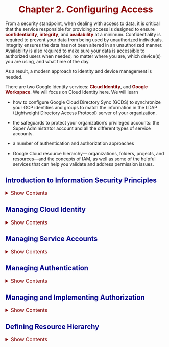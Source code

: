 # Chapter 2. Configuring Access

From a security standpoint, when dealing with access to data, it
is critical that the service responsible for providing access is designed
to ensure **confidentiality**, **integrity**, and **availability** at a minimum. Confidentiality is required to prevent your data from being used by unauthorized individuals. Integrity ensures the data has not been altered in an unauthorized manner. Availability is also required to make sure your data is accessible to authorized users when needed, no matter where you are, which device(s) you are using, and what time of the day.

As a result, a modern approach to identity and device management is needed.

There are two Google Identity services: **Cloud Identity**, and **Google Workspace**. We will focus on Cloud Identity here. We will learn 

- how to configure Google Cloud Directory Sync (GCDS) to synchronize your GCP identities and groups to match the information in the LDAP (Lightweight Directory Access Protocol) server of your organization. 

- the safeguards to protect your organization’s privileged accounts: the Super Administrator account and all the different types of service accounts. 

- a number of authentication and authorization approaches

- Google Cloud resource hierarchy— organizations, folders, projects, and resources—and the concepts of IAM, as well as some of the helpful services that can help you validate and address permission issues.

## Introduction to Information Security Principles

<details><summary style="color:Maroon;font-size:16px;">Show Contents</summary>

1. **Least Privilege**: The principle of least privilege is about giving to someone (or to something for nonhuman identities, e.g., machines) the bare minimum set of permissions they need to do the work they were assigned to do. For example, if you need permissions to read a file from a Google Cloud Storage (GCS) bucket, you don’t need to be an administrator of that bucket.

2. **Defense in Depth**: The principle of defense in depth is an approach to information security that leverages layers of protection. If an adversary is able to breach one layer of defense, the next layer should prevent them from harming your applications or exfiltrating your data. Each layer is comprised of a number of countermeasures that as a whole implement a kind of fortification to protect the next layer.

3. **Separation of Duties**: The NIST SP 800-192 (National Institute of Standards and Technology Special Publication) defines separation of duties as the principle that no user should be given enough privileges to misuse the system on their own. For example, the person authorizing a paycheck should not also be the one who can prepare them.

    By separating duties, different users (or machines) are given authority over only a limited subset of the overall system they need. This approach minimizes the damage a single privileged user might cause by ensuring that certain operations require more than one user’s authority.

4. **Minimize the Attack Surface**: The more complex a system is, the larger is its exposed attack surface. For example, a system that is comprised of only two parts has only its external surface and the surface of its two parts to protect from bad actors, whereas a system that is comprised of ten parts has a lot more to protect. The exposed attack surface of the former system is smaller than the exposed attack surface of the latter system because the system with ten parts is more complex than the system with only two parts.

    As a result, reducing a system complexity can make a system harder to attack. There are a number of ways to decrease the complexity of a system. Some of the elements to consider include the following:

    - **Number of interfaces**: Reducing the number of access points ensures only a few “ports of entry” need to be controlled. Even better, make sure the interfaces for each “point of entry” are small and simple.

    - **Number of consumers**: Limiting the number of users (or machines) that consume the services exposed by your system streamlines your ability to control who did something, where, and when.

    - **Number of lines of code**: It is easier to control and protect a modular system than a monolithic system. Modular systems are comprised of several components, each intended to perform a specific task. The interaction among the components leverages small, clean, carefully designed, and built interfaces, resulting in lower complexity than a monolithic system: the lower the complexity, the smaller the attack surface.

5. **Limiting the Blast Radius**: The blast radius of a security incident is defined as the amount of damage that the incident could potentially cause. It’s every account, file, application, database, server, or other corporate assets that could be compromised once an adversary has gained access to your system.

    An approach to limit the blast radius is segmentation. The concept of segmenting security controls into smaller subcomponents or cells means that should the worst-case scenario happen, the impact is limited.
    
</details>

## Managing Cloud Identity

<details><summary style="color:Maroon;font-size:16px;">Show Contents</summary>

The *BeyondCorp* enterprise security model developed by Googleis based on the assumption that any identity requesting data connects from untrusted networks without using traditional virtual private networks (VPNs). This approach encompasses the scenarios where a request for data might originate from an office, from home, from a hospital, while traveling, etc.

To allow this paradigm shift, BeyondCorp has moved access control from the network perimeter to a combination of individual identities, devices, and their contextual data (e.g., location, time, access patterns, and others) as the new, modern perimeter. The idea was to trust no network (i.e., zero networks are to be trusted), resulting in every request to applications or data to be encrypted, authenticated, and authorized.

Cloud Identity is an *Identity-as-a-Service* and *enterprise mobility management (EMM)* product that implements the BeyondCorp enterprise security model. It brings to organizations a single pane of glass that provides unified administration of identities, devices, and applications.

![2-01.jpg](img/2-01.jpg)

### Understanding Identities, Principals, and Accounts

<details><summary style="color:Maroon;font-size:16px;">Show Contents</summary>

An *identity* (also referred to as *principal*) is a name that uniquely denotes the consumer of a service. The consumer is also referred to as an *account* and may be a human or a service account. Google uses an email address as a form of identity.

*Authentication* (also referred to as *sign-in*) is the process of verifying the association between an account and an identity, that is, the account’s email.

>---
>
>**Note** An account might have multiple email addresses. Because google services use an email address as a form of identity, such an account would be considered to have multiple identities.
>
>---

Cloud Identity handles the authentication process. When you authenticate to Cloud Identity, it verifies whether your credentials (email address and some data)  matches the data stored in its database to determine access or denial. This data can be your password (something you know), your biometrics (something you are), or your authenticator device (something you have).

An *account* is a rich data structure with attributes (e.g., first name, last name, phone number, etc.), which is associated to an identity and whose behavior is tracked when the identity (email) consumes a service. Accounts are provisioned by identity providers (IdPs), such as Cloud Identity or Google Workspace, and are uniquely identified by an ID generated by the identity provider and stored in its database. User interfaces or APIs require you to reference the account indirectly by its associated identity, that is, gianni@dariokart.com.

There are two types of accounts: Consumer accounts, and Managed accounts.

*Consumer accounts* are intended for personal use and are identified by an email address with the gmail.com domain. They can also be denoted by another non-gmail.com alternate identity (email address). Unlike managed accounts, consumer accounts are managed by you in a self- service fashion. You can create your consumer accounts, update them, or delete them without asking permission to an administrator.

*Managed accounts* are intended for business use. They are managed in the context of an organizational unit defined in Cloud Identity or Google Workspace. The administrator of the organizational unit is responsible for managing the account.

The usage of the email address as a form of identity (instead of its internal IdP-generated ID) allows for the account object to be decoupled from its identity. As a result
1. A consumer account can have more than one identity.
2. An identity can reference more than one account.
3. Managed identities can be changed.

</details>

### Federating Cloud Identity

<details><summary style="color:Maroon;font-size:16px;">Show Contents</summary>

Your organization may already use its own identity provider (IdP), for example, Azure Active Directory (Azure AD), Okta, or PingIdentity.
To let your organization capitalize on its existing IdP’s investment, Cloud Identity or Google Workspace can be federated with your organization’s.

![2-3](img/2-03.jpg)

By federating Cloud Identity with an external IdP, the users of your organization can consume Google Cloud, Google Workspace, or other services (e.g., Software-as-a-Service (SaaS) applications offered by a third-party vendor or services provided by LDAP legacy applications) and still authenticate to your organization’s IdP. Here is an example:

1. Upon requesting the desired service, for example, access to Google Drive, the user is required to sign in to Cloud Identity or Google Workspace with the user’s email address only.

2. Next, Cloud Identity (or Google Workspace) redirects the federated user to their organization’s IdP sign-in page.

3. Upon successful authentication, the service provider (Google Workspace) performs access control (service authorization) on the requested service (Google Drive). If the service authorization is cleared, then the user can consume the requested service.

Cloud identity and google Workspace are not limited to an idp. they can operate as an identity provider and service provider simultaneously.

There are other ways to integrate Cloud Identity and Google Workspace with external IdPs and service providers. A detailed list of reference topologies can be found at https://cloud.google.com/architecture/identity/reference-architectures.

</details>

### Configuring Google Cloud Directory Sync (GCDS)

<details><summary style="color:Maroon;font-size:16px;">Show Contents</summary>

Google Cloud Directory Sync (GCDS) is a free tool provided by Google, which is intended to automatically synchronize users, groups, domains, organizational units (OUs), and any other LDAP objects from your Microsoft Active Directory server (or OpenLDAP-compatible LDAP server) so that the data in Cloud Identity (or Google Workspace) matches the data in your LDAP server.

GCDS always performs a one-way synchronization, from your active Directory (or LDAP) server to Cloud Identity. GCDS never updates data on your LDAP server. Your active Directory (or LDAP) server is the IdP authoritative source.

The following diagram shows how GCDS fits in the overall Cloud Identity architecture. 

![2-4](img/2-04.jpg)

Assuming we use Active Directory, the user experience is described as follows:

1. Upon requesting the desired service, for example, access to a Google Cloud Compute Engine instance (i.e., a virtual machine), the user is redirected to the Cloud Identity (or Google Workspace) sign-in screen, which prompts them for their email address.

2. Cloud Identity (or Google Workspace) redirects the federated user to the sign-in page of AD FS (Active Directory Federation Services).

3. Depending on the configuration of AD FS, the user might see a sign-in screen prompting for their Active Directory username and password. Alternatively, AD FS might attempt to sign the federated user in automatically based on their Windows login.

4. Upon successful authentication, the service provider (Google Cloud) performs access control (service authorization) on the requested service (Google Cloud Compute Engine). If the service authorization is cleared, then the user can consume the requested service.

How does GCDS know how to access the LDAP objects in Active Directory? Also, how does it know which of these objects are to be pushed to Cloud Identity (or Google Workspace)?

GCDS comes with a wizard-like user interface—called the Configuration Manager—that is intended to help you configure all aspects of the one-way synchronization. 

![2-5](img/2-05.jpg)

1. GCDS requires a Google Identity to populate your Cloud Identity
(or Google Workspace) organization. This identity is solely devoted to the task of importing the selected LDAP objects from the Active Directory (or LDAP) server into Cloud Identity (or Google Workspace). This identity is assigned the Super Admin role. Behind the scenes, GCDS uses the Directory API and the Domain Shared Contacts API to perform the push of the LDAP objects in bulk. 

2. GCDS also needs to know which organizational domain (or primary domain) you want to synchronize. If you are using Google Workspace, the primary domain can be found in the Google Admin console.

3. **Where** are the sources of the LDAP objects to be synchronized? You must specify a hostname and a port for your Active Directory (or LDAP) server. If you use Active Directory, you can use 3268 (Global Catalog) or 3269 (Global Catalog over TLS/SSL). If you use an OpenLDAP-compatible server, you can use 389 (Standard LDAP) or 636 (LDAP over TLS/SSL).

4. **How**: You must tell GCDS whether or not you want an encrypted LDAP connection to your authoritative IdP (Active Directory or LDAP server). This is best practice and can be achieved by using the LDAPS protocol— LDAP over TLS/SSL.

5. **Who**: You must tell GCDS who will access the IdP LDAP objects. In the case of Active Directory, this is a domain user with sufficient read access. Rather than reusing an existing Windows user, it is best practice to create a dedicated user for GCDS.

6. **What**: You must tell GCDS what LDAP object types (or object classes) you want to synchronize. This is a list that typically includes organizational units (OUs), user accounts, groups, user profiles, custom schemas, shared contacts, calendar resources, and licenses. Once you choose the LDAP object class you want, you can select the objects to be imported within the class by using an LDAP filter, for example, `(&(objectCategory=person)(objectClass=contact) (|(sn=Smith)(sn=Johnson)))`, which denotes an LDAP filter to select all contacts whose last name is equal to “Smith” or “Johnson.”

Lastly, you are asked to define your suitable level of logging and instrumentation so that you have a way to track or audit how the one-way sync went and be promptly notified whenever an error occurs.

It is important you know that the GCDS one-way sync can be tested in “dry-run mode” (step 9), before execution (step 10). 

</details>

### Managing a Super Administrator Account

<details><summary style="color:Maroon;font-size:16px;">Show Contents</summary>

A Super Administrator—or simply a Super Admin—account is a special, privileged account used to configure an organization resource with Cloud Identity or Google Workspace.  It is a Cloud Identity or a Google Workspace account that has the system role `Super Admin` assigned to its identity (email address).

You can list all Super Admins in Google Workspace Admin console by clicking the “View admins” link.

This is the most powerful account a Google Identity can have for its organization.

A google Workspace or Cloud identity account is associated with one—and only one—organization resource. An organization resource is associated with exactly one domain, which is set when the organization resource is created.

Whether you are using Google Workspace or Cloud Identity, your organization resource will be automatically created for you upon associating your account with a domain. The organization will be provisioned at different times depending on your account status:

- New Google Cloud user: If you are new to Google Cloud and have not created a project yet, the organization resource will be created for you when you log in to the Google Cloud console and accept the terms and conditions.
- Existing Google Cloud user: The organization resource will be created for you when you create a new project or billing account. Any projects you created previously will be listed under “No organization,” and this is normal. The organization resource will appear, and the new project you created will be linked to it automatically. You will need to move any projects you created under “No organization” into your new organization resource. 

When the organization resource is created, an email is sent to the Google Workspace or Cloud Identity Super Admins. Upon creating an organization, an organization ID is generated, and all users in your domain are automatically granted Project Creator (`roles/resourcemanager.projectCreator`) and Billing Account Creator (`roles/billing.creator`) IAM roles at the organization resource level. This enables users in your domain to continue creating projects with no disruption.

You will need the organization ID when configuring the scope of IAM
allow policies. You can run the following command to retrieve the organization ID:

```bash
gcloud organizations list --uri
```

An organization Super Administrator is the first user who can access the Google Cloud organization resource upon creation. The Google Workspace (or Cloud Identity) Super Admin role and the Google Cloud Organization Administrator role are two key distinct roles. The structure of your organization resource drives which identities or group of identities should be assigned these two roles.

This is by design and conforms to the principle of separation of duties, so that the task of administering your Google Workspace or Cloud Identity resources is separated from the task of administering your Google Cloud organization resource.

The Google Workspace (or Cloud Identity) Super Admin role has permissions to read/create/update/delete the following resources in the organization resource.

- Organization units

- Users

- Groups

- Services, such as Gmail, Drive, Docs, Sheets, Slides, and etc.

![2-11](img/2-11.jpg)

Instead, the permissions of the Google Cloud Organization Administrator role are limited to assigning Identity and Access Management (IAM) roles to other identities; that’s it! It does not include permissions to create, update, or delete GCP resources (e.g., folders, projects, VMs, Google Kubernetes Engine clusters, Cloud Storage Buckets, and so on). Run the following command to list the permissions of the Organization Administrator IAM role.

```bash
gcloud iam roles describe roles/resourcemanager.organizationAdmin
```

The best way to protect your Super Admin account is by limiting its exposure to potential threats. This can be accomplished by following these steps in sequence:

1. Enforce multifactor authentication (MFA) on your Super Admin accounts.

2. Add a Super Admin recovery email address.

3. Designate Organization Administrators.

4. Create an Organization Administrator group.

</details>

### Administering User Accounts and Groups Programmatically

<details><summary style="color:Maroon;font-size:16px;">Show Contents</summary>

There are two solutions to administer and automate user lifecycle management: Cloud Identity automated provisioning and third-party Just-in-Time provisioning.

Cloud Identity has a catalog of automated provisioning connectors, which act as a bridge between Cloud Identity and third-party cloud applications.

Once you’ve set up SAML (Security Assertion Markup Language) for Single Sign-On (SSO), you can set up automated user provisioning to create, update, or delete a user’s identity across your cloud applications. Administrators can authorize Cloud Identity to synchronize a subset of their Cloud Identity users to one or more supported applications.

This approach has the following benefits:
- Accommodates the full user lifecycle by creating, updating, removing, or suspending user profiles
- Accommodates full app lifecycle management by enabling companies to add or remove applications from their organization in a central location
- Provides a consistent user experience for all supported applications, including unified reporting, audit logs, and granular event tracking

Many applications that support SAML can be automatically provisioned through Just-in-Time (JIT) provisioning. Some service providers set up their SAML application so that when a user accesses their application, it checks to see if the user already has an account. If they don’t have an account, one is created for them.

The main benefits of this solution are as follows:
- It requires less configuration, because only SAML application setup is required.

- Customers might be able to influence service providers to support JIT provisioning for applications where Cloud Identity currently doesn’t have automated provisioning connectors.

Some of the disadvantages to consider are as follows:

- It doesn’t support user deprovisioning, which requires manual intervention to remove application licenses for users who leave a company.

- Not all third-party cloud applications support JIT provisioning.

- Compared to the consistent Cloud Identity automated provisioning connectors, third-party connectors can vary in how they work and what’s included in their reports and logs.

</details>

</details>

## Managing Service Accounts

<details><summary style="color:Maroon;font-size:16px;">Show Contents</summary>

A *service account* is a nonhuman identity that a VM or an application can use to run API requests on behalf of a group of authorized identities. Modern applications don’t operate in silos. They need data from other systems (servers, i.e., VMs) or other applications to complete their tasks and return a response to their users. When they request data from other systems or applications, they need to sign in so that the request can be tracked—or audited if the application operates in a highly regulated industry. A service account is a special identity whose only purpose is to perform authentication on behalf of the application or the VM where the application runs is necessary. 

Unlike a user account, A service account is an identity and a rest resource at the same time. To view the REST resource definition for a service account, visit https://cloud.google.com/iam/docs/reference/rest/v1/projects.serviceAccounts.


</details>

## Managing Authentication

<details><summary style="color:Maroon;font-size:16px;">Show Contents</summary>

</details>

## Managing and Implementing Authorization

<details><summary style="color:Maroon;font-size:16px;">Show Contents</summary>

</details>

## Defining Resource Hierarchy

<details><summary style="color:Maroon;font-size:16px;">Show Contents</summary>

</details>

<style>
    h1 {
        color: DarkRed;
        text-align: center;
    }
    h2 {
        color: DarkBlue;
    }
    h3 {
        color: DarkGreen;
    }
    h4 {
        color: DarkMagenta;
    }
    strong {
        color: Maroon;
    }
    code {
        color: Maroon;
    }
    em {
        color: Maroon;
    }
    img {
        display: block;
        margin-left: auto;
        margin-right: auto
    }
    code {
        color: SlateBlue;
    }
    mark {
        background-color:GoldenRod;
    }
</style>